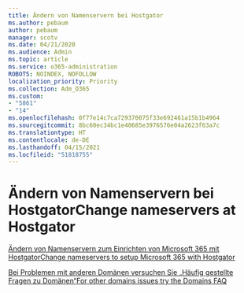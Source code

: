 ```yaml
---
title: Ändern von Namenservern bei Hostgator
ms.author: pebaum
author: pebaum
manager: scotv
ms.date: 04/21/2020
ms.audience: Admin
ms.topic: article
ms.service: o365-administration
ROBOTS: NOINDEX, NOFOLLOW
localization_priority: Priority
ms.collection: Adm_O365
ms.custom:
- "5861"
- "14"
ms.openlocfilehash: 0f77e14c7ca729370075f33e692461a15b1b4964
ms.sourcegitcommit: 8bc60ec34bc1e40685e3976576e04a2623f63a7c
ms.translationtype: HT
ms.contentlocale: de-DE
ms.lasthandoff: 04/15/2021
ms.locfileid: "51818755"
---
```

# <a name="change-nameservers-at-hostgator"></a><span data-ttu-id="daf64-102">Ändern von Namenservern bei Hostgator</span><span class="sxs-lookup"><span data-stu-id="daf64-102">Change nameservers at Hostgator</span></span>

[<span data-ttu-id="daf64-103">Ändern von Namenservern zum Einrichten von Microsoft 365 mit Hostgator</span><span class="sxs-lookup"><span data-stu-id="daf64-103">Change nameservers to setup Microsoft 365 with Hostgator</span></span>](https://docs.microsoft.com/microsoft-365/admin/dns/change-nameservers-at-hostgator?view=o365-worldwide)

[<span data-ttu-id="daf64-104">Bei Problemen mit anderen Domänen versuchen Sie „Häufig gestellte Fragen zu Domänen“</span><span class="sxs-lookup"><span data-stu-id="daf64-104">For other domains issues try the Domains FAQ</span></span>](https://docs.microsoft.com/microsoft-365/admin/setup/domains-faq?view=o365-worldwide)